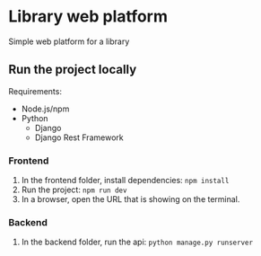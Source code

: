# Library web platform
Simple web platform for a library

## Run the project locally

Requirements:
- Node.js/npm
- Python
    - Django
    - Django Rest Framework

### Frontend
1. In the frontend folder, install dependencies:
```npm install```
2. Run the project:
```npm run dev```
3. In a browser, open the URL that is showing on the terminal.

### Backend
1. In the backend folder, run the api:
```python manage.py runserver```
